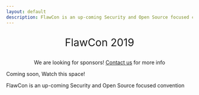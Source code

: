 ```yaml
---
layout: default
description: FlawCon is an up-coming Security and Open Source focused convention. Watch this space!
---
```


<center>
    <p style="font-size: 2em;">FlawCon 2019</p>
</center>

<center>
    <p>We are looking for sponsors! <a href="mailto:bonzi@flawcon.xyz">Contact us</a> for more info</p>
</center>

Coming soon, Watch this space!

FlawCon is an up-coming Security and Open Source focused convention